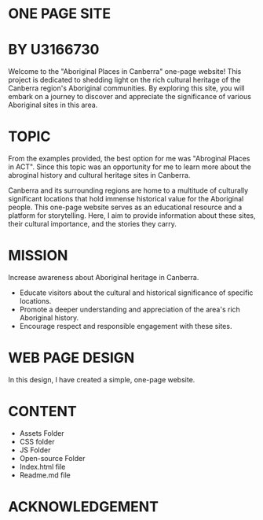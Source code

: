 # ONE PAGE SITE
# BY U3166730
Welcome to the "Aboriginal Places in Canberra" one-page website! This project is dedicated to shedding light on the rich cultural heritage of the Canberra region's Aboriginal communities. By exploring this site, you will embark on a journey to discover and appreciate the significance of various Aboriginal sites in this area. 

# TOPIC
From the examples provided, the best option for me was "Abroginal Places in ACT". Since this topic was an opportunity for me to learn more about the abroginal history and cultural heritage sites in Canberra.

Canberra and its surrounding regions are home to a multitude of culturally significant locations that hold immense historical value for the Aboriginal people. This one-page website serves as an educational resource and a platform for storytelling. Here, I aim to provide information about these sites, their cultural importance, and the stories they carry.

# MISSION
Increase awareness about Aboriginal heritage in Canberra.
- Educate visitors about the cultural and historical significance of specific locations.
- Promote a deeper understanding and appreciation of the area's rich Aboriginal history.
- Encourage respect and responsible engagement with these sites.

# WEB PAGE DESIGN
In this design, I have created a simple, one-page website.

# CONTENT
- Assets Folder
- CSS folder
- JS Folder 
- Open-source Folder
- Index.html file
- Readme.md file


# ACKNOWLEDGEMENT
